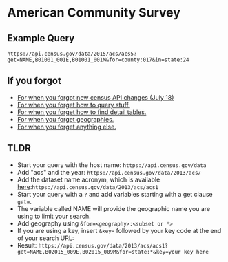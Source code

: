 # American Community Survey

## Example Query
```
https://api.census.gov/data/2015/acs/acs5?get=NAME,B01001_001E,B01001_001M&for=county:017&in=state:24
```

## If you forgot
- [For when you forgot new census API changes (July 18)](https://www.census.gov/content/dam/Census/data/developers/acs/acs-data-variables-guide.pdf?eml=gd&utm_medium=email&utm_source=govdelivery)
- [For when you forget how to query stuff.](https://www.census.gov/data/developers/guidance/api-user-guide/query-examples.html)
- [For when you forget how to find detail tables.](http://api.census.gov/data/2013/acs/acs1/variables.html)
- [For when you forget geographies.](http://api.census.gov/data/2013/acs/acs1/geography.html)
- [For when you forget anything else.](https://censusreporter.org/topics/getting-started/)

## TLDR
- Start your query with the host name: `https://api.census.gov/data`
- Add "acs" and the year: `https://api.census.gov/data/2013/acs/`
- Add the dataset name acronym, which is available [here](https://api.census.gov/data.html):`https://api.census.gov/data/2013/acs/acs1`
- Start your query with a `?` and add variables starting with a get clause `get=`.
- The variable called NAME will provide the geographic name you are using to limit your search.
- Add geography using `&for=<geography>:<subset or *>`
- If you are using a key, insert `&key=` followed by your key code at the end of your search URL:
- Result: `https://api.census.gov/data/2013/acs/acs1?get=NAME,B02015_009E,B02015_009M&for=state:*&key=your key here`
